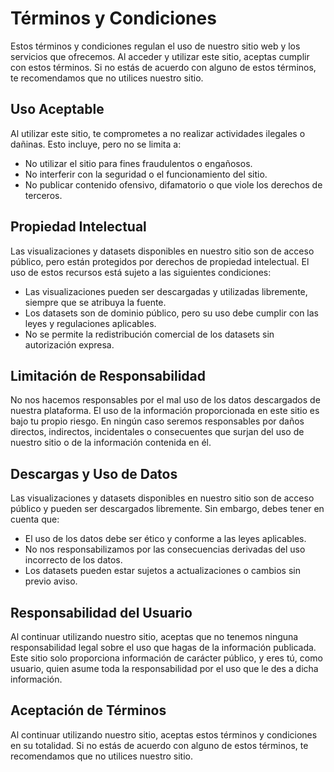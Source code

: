 # Términos y Condiciones

Estos términos y condiciones regulan el uso de nuestro sitio web y los servicios que
ofrecemos. Al acceder y utilizar este sitio, aceptas cumplir con estos términos. Si no
estás de acuerdo con alguno de estos términos, te recomendamos que no utilices nuestro
sitio.

## Uso Aceptable

Al utilizar este sitio, te comprometes a no realizar actividades ilegales o dañinas. Esto
incluye, pero no se limita a:

- No utilizar el sitio para fines fraudulentos o engañosos.
- No interferir con la seguridad o el funcionamiento del sitio.
- No publicar contenido ofensivo, difamatorio o que viole los derechos de terceros.

## Propiedad Intelectual

Las visualizaciones y datasets disponibles en nuestro sitio son de acceso público, pero
están protegidos por derechos de propiedad intelectual. El uso de estos recursos está
sujeto a las siguientes condiciones:

- Las visualizaciones pueden ser descargadas y utilizadas libremente, siempre que se
  atribuya la fuente.
- Los datasets son de dominio público, pero su uso debe cumplir con las leyes y
  regulaciones aplicables.
- No se permite la redistribución comercial de los datasets sin autorización expresa.

## Limitación de Responsabilidad

No nos hacemos responsables por el mal uso de los datos descargados de nuestra plataforma.
El uso de la información proporcionada en este sitio es bajo tu propio riesgo. En ningún
caso seremos responsables por daños directos, indirectos, incidentales o consecuentes que
surjan del uso de nuestro sitio o de la información contenida en él.

## Descargas y Uso de Datos

Las visualizaciones y datasets disponibles en nuestro sitio son de acceso público y pueden
ser descargados libremente. Sin embargo, debes tener en cuenta que:

- El uso de los datos debe ser ético y conforme a las leyes aplicables.
- No nos responsabilizamos por las consecuencias derivadas del uso incorrecto de los
  datos.
- Los datasets pueden estar sujetos a actualizaciones o cambios sin previo aviso.

## Responsabilidad del Usuario

Al continuar utilizando nuestro sitio, aceptas que no tenemos ninguna responsabilidad
legal sobre el uso que hagas de la información publicada. Este sitio solo proporciona
información de carácter público, y eres tú, como usuario, quien asume toda la
responsabilidad por el uso que le des a dicha información.

## Aceptación de Términos

Al continuar utilizando nuestro sitio, aceptas estos términos y condiciones en su
totalidad. Si no estás de acuerdo con alguno de estos términos, te recomendamos que no
utilices nuestro sitio.
